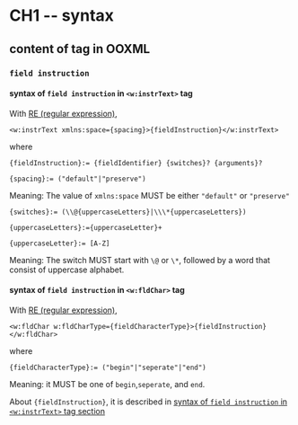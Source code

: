 # CH1 -- syntax
## content of tag in OOXML
### `field instruction`
#### syntax of `field instruction` in `<w:instrText>` tag

With [RE (regular expression)](https://learn.microsoft.com/en-us/dotnet/standard/base-types/regular-expression-language-quick-reference),

```
<w:instrText xmlns:space={spacing}>{fieldInstruction}</w:instrText>
```

where

```
{fieldInstruction}:= {fieldIdentifier} {switches}? {arguments}?
```

```
{spacing}:= ("default"|"preserve")
```

Meaning: The value of `xmlns:space` MUST be either `"default"` or `"preserve"` 

```
{switches}:= (\\@{uppercaseLetters}|\\\*{uppercaseLetters})

{uppercaseLetters}:={uppercaseLetter}+

{uppercaseLetter}:= [A-Z]
```

Meaning: The switch MUST start with `\@` or `\*`, followed by a word that consist of uppercase alphabet.

#### syntax of `field instruction` in `<w:fldChar>` tag

With [RE (regular expression)](https://learn.microsoft.com/en-us/dotnet/standard/base-types/regular-expression-language-quick-reference),

```
<w:fldChar w:fldCharType={fieldCharacterType}>{fieldInstruction}</w:fldChar>
```

where

```
{fieldCharacterType}:= ("begin"|"seperate"|"end")
```

Meaning: it MUST be one of `begin`,`seperate`, and `end`.

About `{fieldInstruction}`, it is described in [syntax of `field instruction` in `<w:instrText>` tag section](https://github.com/40843245/OOXML/blob/main/Word/structure/CH1%20--%20syntax.md#syntax-of-field-instruction-in-winstrtext-tag)
